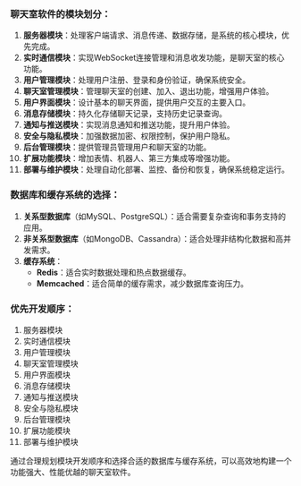 
### 聊天室软件的模块划分：
1. **服务器模块**：处理客户端请求、消息传递、数据存储，是系统的核心模块，优先完成。
2. **实时通信模块**：实现WebSocket连接管理和消息收发功能，是聊天室的核心功能。
3. **用户管理模块**：处理用户注册、登录和身份验证，确保系统安全。
4. **聊天室管理模块**：管理聊天室的创建、加入、退出功能，增强用户体验。
5. **用户界面模块**：设计基本的聊天界面，提供用户交互的主要入口。
6. **消息存储模块**：持久化存储聊天记录，支持历史记录查询。
7. **通知与推送模块**：实现消息通知和推送功能，提升用户体验。
8. **安全与隐私模块**：加强数据加密、权限控制，保护用户隐私。
9. **后台管理模块**：提供管理员管理用户和聊天室的功能。
10. **扩展功能模块**：增加表情、机器人、第三方集成等增强功能。
11. **部署与维护模块**：处理自动化部署、监控、备份和恢复，确保系统稳定运行。

### 数据库和缓存系统的选择：
1. **关系型数据库**（如MySQL、PostgreSQL）：适合需要复杂查询和事务支持的应用。
2. **非关系型数据库**（如MongoDB、Cassandra）：适合处理非结构化数据和高并发需求。
3. **缓存系统**：
   - **Redis**：适合实时数据处理和热点数据缓存。
   - **Memcached**：适合简单的缓存需求，减少数据库查询压力。

### 优先开发顺序：
1. 服务器模块
2. 实时通信模块
3. 用户管理模块
4. 聊天室管理模块
5. 用户界面模块
6. 消息存储模块
7. 通知与推送模块
8. 安全与隐私模块
9. 后台管理模块
10. 扩展功能模块
11. 部署与维护模块

通过合理规划模块开发顺序和选择合适的数据库与缓存系统，可以高效地构建一个功能强大、性能优越的聊天室软件。